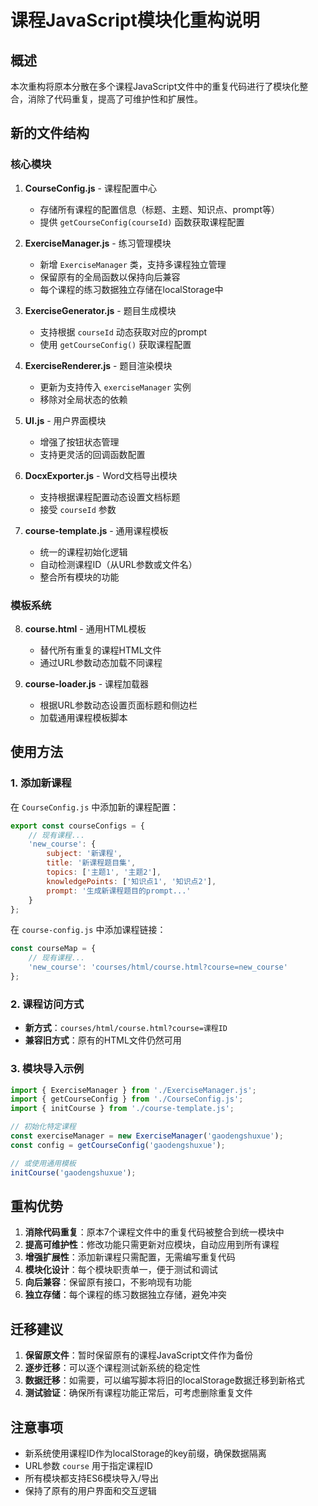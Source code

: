 # 课程JavaScript模块化重构说明

## 概述

本次重构将原本分散在多个课程JavaScript文件中的重复代码进行了模块化整合，消除了代码重复，提高了可维护性和扩展性。

## 新的文件结构

### 核心模块

1. **CourseConfig.js** - 课程配置中心
   - 存储所有课程的配置信息（标题、主题、知识点、prompt等）
   - 提供 `getCourseConfig(courseId)` 函数获取课程配置

2. **ExerciseManager.js** - 练习管理模块
   - 新增 `ExerciseManager` 类，支持多课程独立管理
   - 保留原有的全局函数以保持向后兼容
   - 每个课程的练习数据独立存储在localStorage中

3. **ExerciseGenerator.js** - 题目生成模块
   - 支持根据 `courseId` 动态获取对应的prompt
   - 使用 `getCourseConfig()` 获取课程配置

4. **ExerciseRenderer.js** - 题目渲染模块
   - 更新为支持传入 `exerciseManager` 实例
   - 移除对全局状态的依赖

5. **UI.js** - 用户界面模块
   - 增强了按钮状态管理
   - 支持更灵活的回调函数配置

6. **DocxExporter.js** - Word文档导出模块
   - 支持根据课程配置动态设置文档标题
   - 接受 `courseId` 参数

7. **course-template.js** - 通用课程模板
   - 统一的课程初始化逻辑
   - 自动检测课程ID（从URL参数或文件名）
   - 整合所有模块的功能

### 模板系统

8. **course.html** - 通用HTML模板
   - 替代所有重复的课程HTML文件
   - 通过URL参数动态加载不同课程

9. **course-loader.js** - 课程加载器
   - 根据URL参数动态设置页面标题和侧边栏
   - 加载通用课程模板脚本

## 使用方法

### 1. 添加新课程

在 `CourseConfig.js` 中添加新的课程配置：

```javascript
export const courseConfigs = {
    // 现有课程...
    'new_course': {
        subject: '新课程',
        title: '新课程题目集',
        topics: ['主题1', '主题2'],
        knowledgePoints: ['知识点1', '知识点2'],
        prompt: '生成新课程题目的prompt...'
    }
};
```

在 `course-config.js` 中添加课程链接：

```javascript
const courseMap = {
    // 现有课程...
    'new_course': 'courses/html/course.html?course=new_course'
};
```

### 2. 课程访问方式

- **新方式**：`courses/html/course.html?course=课程ID`
- **兼容旧方式**：原有的HTML文件仍然可用

### 3. 模块导入示例

```javascript
import { ExerciseManager } from './ExerciseManager.js';
import { getCourseConfig } from './CourseConfig.js';
import { initCourse } from './course-template.js';

// 初始化特定课程
const exerciseManager = new ExerciseManager('gaodengshuxue');
const config = getCourseConfig('gaodengshuxue');

// 或使用通用模板
initCourse('gaodengshuxue');
```

## 重构优势

1. **消除代码重复**：原本7个课程文件中的重复代码被整合到统一模块中
2. **提高可维护性**：修改功能只需更新对应模块，自动应用到所有课程
3. **增强扩展性**：添加新课程只需配置，无需编写重复代码
4. **模块化设计**：每个模块职责单一，便于测试和调试
5. **向后兼容**：保留原有接口，不影响现有功能
6. **独立存储**：每个课程的练习数据独立存储，避免冲突

## 迁移建议

1. **保留原文件**：暂时保留原有的课程JavaScript文件作为备份
2. **逐步迁移**：可以逐个课程测试新系统的稳定性
3. **数据迁移**：如需要，可以编写脚本将旧的localStorage数据迁移到新格式
4. **测试验证**：确保所有课程功能正常后，可考虑删除重复文件

## 注意事项

- 新系统使用课程ID作为localStorage的key前缀，确保数据隔离
- URL参数 `course` 用于指定课程ID
- 所有模块都支持ES6模块导入/导出
- 保持了原有的用户界面和交互逻辑